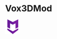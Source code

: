 # Vox3DMod

![Database Schema](https://github.com/adam-p/markdown-here/raw/master/src/common/images/icon48.png "Logo Title Text 1")
